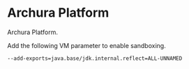 # Archura Platform
Archura Platform.

Add the following VM parameter to enable sandboxing.

```
--add-exports=java.base/jdk.internal.reflect=ALL-UNNAMED
```
